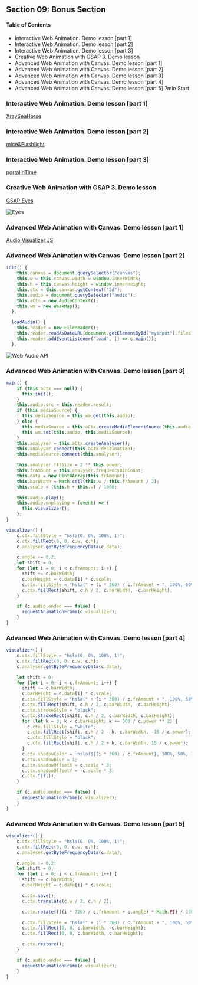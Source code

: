 ## Section 09: Bonus Section

#### Table of Contents

- Interactive Web Animation. Demo lesson [part 1]
- Interactive Web Animation. Demo lesson [part 2]
- Interactive Web Animation. Demo lesson [part 3]
- Creative Web Animation with GSAP 3. Demo lesson
- Advanced Web Animation with Canvas. Demo lesson [part 1]
- Advanced Web Animation with Canvas. Demo lesson [part 2]
- Advanced Web Animation with Canvas. Demo lesson [part 3]
- Advanced Web Animation with Canvas. Demo lesson [part 4]
- Advanced Web Animation with Canvas. Demo lesson [part 5] 7min Start

### Interactive Web Animation. Demo lesson [part 1]

[XraySeaHorse](/SVG%20Fundamental/09_bonus_section/Example1/XraySeaHorse.html)

### Interactive Web Animation. Demo lesson [part 2]

[mice&Flashlight](/SVG%20Fundamental/09_bonus_section/Example2/mice&Flashlight.html)

### Interactive Web Animation. Demo lesson [part 3]

[portalInTime](/SVG%20Fundamental/09_bonus_section/Example3/portalInTime.html)

### Creative Web Animation with GSAP 3. Demo lesson

[GSAP Eyes](/SVG%20Fundamental/09_bonus_section/GSAP/eyes.html)

![Eyes](/SVG%20Fundamental/09_bonus_section/GSAP/eyes.png)

### Advanced Web Animation with Canvas. Demo lesson [part 1]

[Audio Visualizer JS](/SVG%20Fundamental/09_bonus_section/Audio%20Visualizer/audioVisualizer.js)

### Advanced Web Animation with Canvas. Demo lesson [part 2]

```js
init() {
    this.canvas = document.querySelector("canvas");
    this.w = this.canvas.width = window.innerWidth;
    this.h = this.canvas.height = window.innerHeight;
    this.ctx = this.canvas.getContext("2d");
    this.audio = document.querySelector("audio");
    this.aCtx = new AudioContext();
    this.wm = new WeakMap();
  },

  loadAudio() {
    this.reader = new FileReader();
    this.reader.readAsDataURL(document.getElementById("myinput").files[0]);
    this.reader.addEventListener("load", () => c.main());
  },
```

![Web Audio API](/SVG%20Fundamental/09_bonus_section/Audio%20Visualizer/web_audio_api.png)

### Advanced Web Animation with Canvas. Demo lesson [part 3]

```js
main() {
    if (this.aCtx === null) {
      this.init();
    }
    this.audio.src = this.reader.result;
    if (this.mediaSource) {
      this.mediaSource = this.wm.get(this.audio);
    } else {
      this.mediaSource = this.aCtx.createMediaElementSource(this.audio);
      this.wm.set(this.audio, this.mediaSource);
    }
    this.analyser = this.aCtx.createAnalyser();
    this.analyser.connect(this.aCtx.destination);
    this.mediaSource.connect(this.analyser);

    this.analyser.fftSize = 2 ** this.power;
    this.frAmount = this.analyser.frequencyBinCount;
    this.data = new Uint8Array(this.frAmount);
    this.barWidth = Math.ceil(this.w / this.frAmount / 2);
    this.scale = (this.h + this.w) / 1000;

    this.audio.play();
    this.audio.onplaying = (event) => {
      this.visualizer();
    };
}
```

```js
visualizer() {
    c.ctx.fillStyle = "hsla(0, 0%, 100%, 1)";
    c.ctx.fillRect(0, 0, c.w, c.h);
    c.analyser.getByteFrequencyData(c.data);

    c.angle += 0.2;
    let shift = 0;
    for (let i = 0; i < c.frAmount; i++) {
      shift += c.barWidth;
      c.barHeight = c.data[i] * c.scale;
      c.ctx.fillStyle = "hsla(" + (i * 360) / c.frAmount + ", 100%, 50%, 1)";
      c.ctx.fillRect(shift, c.h / 2, c.barWidth, -c.barHeight);
    }

    if (c.audio.ended === false) {
      requestAnimationFrame(c.visualizer);
    }
}
```

### Advanced Web Animation with Canvas. Demo lesson [part 4]

```js
visualizer() {
    c.ctx.fillStyle = "hsla(0, 0%, 100%, 1)";
    c.ctx.fillRect(0, 0, c.w, c.h);
    c.analyser.getByteFrequencyData(c.data);

    let shift = 0;
    for (let i = 0; i < c.frAmount; i++) {
      shift += c.barWidth;
      c.barHeight = c.data[i] * c.scale;
      c.ctx.fillStyle = "hsla(" + (i * 360) / c.frAmount + ", 100%, 50%, 1)";
      c.ctx.fillRect(shift, c.h / 2, c.barWidth, -c.barHeight);
      c.ctx.strokeStyle = "black";
      c.ctx.strokeRect(shift, c.h / 2, c.barWidth, c.barHeight);
      for (let k = 0; k < c.barHeight; k += 500 / c.power ** 2) {
        c.ctx.fillStyle = "white";
        c.ctx.fillRect(shift, c.h / 2 - k, c.barWidth, -15 / c.power);
        c.ctx.fillStyle = "black";
        c.ctx.fillRect(shift, c.h / 2 + k, c.barWidth, 15 / c.power);
      }
      c.ctx.shadowColor = `hsla(${(i * 360) / c.frAmount}, 100%, 50%, 1)`;
      c.ctx.shadowBlur = 1;
      c.ctx.shadowOffsetX = c.scale * 3;
      c.ctx.shadowOffsetY = -c.scale * 3;
      c.ctx.fill();
    }

    if (c.audio.ended === false) {
      requestAnimationFrame(c.visualizer);
    }
}
```

### Advanced Web Animation with Canvas. Demo lesson [part 5]

```js
visualizer() {
    c.ctx.fillStyle = "hsla(0, 0%, 100%, 1)";
    c.ctx.fillRect(0, 0, c.w, c.h);
    c.analyser.getByteFrequencyData(c.data);

    c.angle += 0.2;
    let shift = 0;
    for (let i = 0; i < c.frAmount; i++) {
      shift += c.barWidth;
      c.barHeight = c.data[i] * c.scale;

      c.ctx.save();
      c.ctx.translate(c.w / 2, c.h / 2);

      c.ctx.rotate((((i * 720) / c.frAmount + c.angle) * Math.PI) / 180);

      c.ctx.fillStyle = "hsla(" + (i * 360) / c.frAmount + ", 100%, 50%, 1)";
      c.ctx.fillRect(0, 0, c.barWidth, -c.barHeight);
      c.ctx.fillRect(0, 0, c.barWidth, c.barHeight);

      c.ctx.restore();
    }

    if (c.audio.ended === false) {
      requestAnimationFrame(c.visualizer);
    }
}
```

